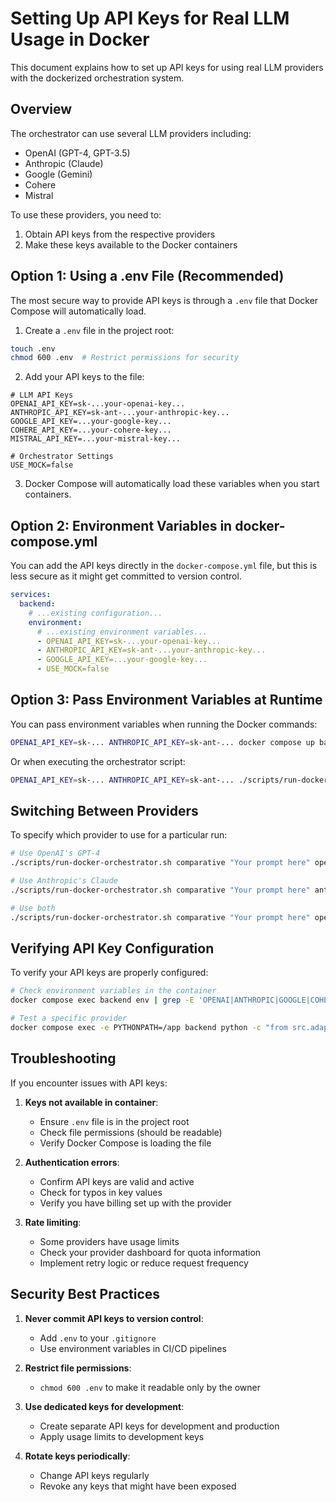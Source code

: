 # Setting Up API Keys for Real LLM Usage in Docker

This document explains how to set up API keys for using real LLM providers with the dockerized orchestration system.

## Overview

The orchestrator can use several LLM providers including:

- OpenAI (GPT-4, GPT-3.5)
- Anthropic (Claude)
- Google (Gemini)
- Cohere
- Mistral

To use these providers, you need to:

1. Obtain API keys from the respective providers
2. Make these keys available to the Docker containers

## Option 1: Using a .env File (Recommended)

The most secure way to provide API keys is through a `.env` file that Docker Compose will automatically load.

1. Create a `.env` file in the project root:

```bash
touch .env
chmod 600 .env  # Restrict permissions for security
```

2. Add your API keys to the file:

```
# LLM API Keys
OPENAI_API_KEY=sk-...your-openai-key...
ANTHROPIC_API_KEY=sk-ant-...your-anthropic-key...
GOOGLE_API_KEY=...your-google-key...
COHERE_API_KEY=...your-cohere-key...
MISTRAL_API_KEY=...your-mistral-key...

# Orchestrator Settings
USE_MOCK=false
```

3. Docker Compose will automatically load these variables when you start containers.

## Option 2: Environment Variables in docker-compose.yml

You can add the API keys directly in the `docker-compose.yml` file, but this is less secure as it might get committed to version control.

```yaml
services:
  backend:
    # ...existing configuration...
    environment:
      # ...existing environment variables...
      - OPENAI_API_KEY=sk-...your-openai-key...
      - ANTHROPIC_API_KEY=sk-ant-...your-anthropic-key...
      - GOOGLE_API_KEY=...your-google-key...
      - USE_MOCK=false
```

## Option 3: Pass Environment Variables at Runtime

You can pass environment variables when running the Docker commands:

```bash
OPENAI_API_KEY=sk-... ANTHROPIC_API_KEY=sk-ant-... docker compose up backend
```

Or when executing the orchestrator script:

```bash
OPENAI_API_KEY=sk-... ANTHROPIC_API_KEY=sk-ant-... ./scripts/run-docker-orchestrator.sh
```

## Switching Between Providers

To specify which provider to use for a particular run:

```bash
# Use OpenAI's GPT-4
./scripts/run-docker-orchestrator.sh comparative "Your prompt here" openai-gpt4o

# Use Anthropic's Claude
./scripts/run-docker-orchestrator.sh comparative "Your prompt here" anthropic-claude

# Use both
./scripts/run-docker-orchestrator.sh comparative "Your prompt here" openai-gpt4o,anthropic-claude
```

## Verifying API Key Configuration

To verify your API keys are properly configured:

```bash
# Check environment variables in the container
docker compose exec backend env | grep -E 'OPENAI|ANTHROPIC|GOOGLE|COHERE|MISTRAL'

# Test a specific provider
docker compose exec -e PYTHONPATH=/app backend python -c "from src.adapters.adapter_factory import create_adapter; adapter = create_adapter('openai-gpt4o'); print('Adapter created successfully' if adapter else 'Failed to create adapter')"
```

## Troubleshooting

If you encounter issues with API keys:

1. **Keys not available in container**:

   - Ensure `.env` file is in the project root
   - Check file permissions (should be readable)
   - Verify Docker Compose is loading the file

2. **Authentication errors**:

   - Confirm API keys are valid and active
   - Check for typos in key values
   - Verify you have billing set up with the provider

3. **Rate limiting**:
   - Some providers have usage limits
   - Check your provider dashboard for quota information
   - Implement retry logic or reduce request frequency

## Security Best Practices

1. **Never commit API keys to version control**:

   - Add `.env` to your `.gitignore`
   - Use environment variables in CI/CD pipelines

2. **Restrict file permissions**:

   - `chmod 600 .env` to make it readable only by the owner

3. **Use dedicated keys for development**:

   - Create separate API keys for development and production
   - Apply usage limits to development keys

4. **Rotate keys periodically**:
   - Change API keys regularly
   - Revoke any keys that might have been exposed
